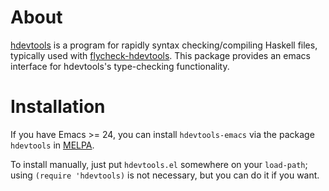 # About

[hdevtools](https://github.com/bennofs/hdevtools) is a program for rapidly syntax checking/compiling Haskell files, typically used with [flycheck-hdevtools](https://github.com/flycheck/flycheck-hdevtools). This package provides an emacs interface for hdevtools's type-checking functionality.

# Installation

If you have Emacs >= 24, you can install `hdevtools-emacs` via the package `hdevtools` in [MELPA](http://melpa.milkbox.net/).

To install manually, just put `hdevtools.el` somewhere on your `load-path`; using `(require 'hdevtools)` is not necessary, but you can do it if you want.
